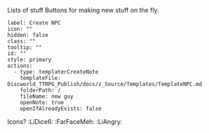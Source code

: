 Lists of stuff
Buttons for making new stuff on the fly.

```meta-bind-button
label: Create NPC
icon: ""
hidden: false
class: ""
tooltip: ""
id: ""
style: primary
actions:
  - type: templaterCreateNote
    templateFile: Discworld_TTRPG_Publish/docs/z_Source/Templates/TemplateNPC.md
    folderPath: /
    fileName: new guy
    openNote: true
    openIfAlreadyExists: false

```

Icons? :LiDice6:
:FarFaceMeh: 
:LiAngry:
